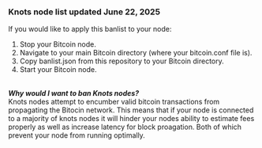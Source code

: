 ### Knots node list updated June 22, 2025

If you would like to apply this banlist to your node:
1. Stop your Bitcoin node.
2. Navigate to your main Bitcoin directory (where your bitcoin.conf file is).
3. Copy banlist.json from this repository to your Bitcoin directory.
4. Start your Bitcoin node.


<br>
<i></y></u><b>Why would I want to ban Knots nodes?</b></i>
<br>
Knots nodes attempt to encumber valid bitcoin transactions from propagating the Bitocin network. This means that if your node is connected to a majority of knots nodes it will hinder your nodes ability to estimate fees properly as well as increase latency for block proagation. Both of which prevent your node from running optimally.
